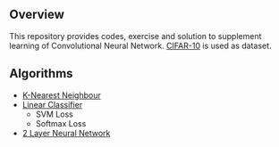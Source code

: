 ## Overview

This repository provides codes, exercise and solution to supplement learning of Convolutional Neural Network. [CIFAR-10](https://www.cs.toronto.edu/~kriz/cifar.html) is used as dataset.

## Algorithms

- [K-Nearest Neighbour](knn/)
- [Linear Classifier](linear/)
	- SVM Loss
	- Softmax Loss
- [2 Layer Neural Network](nn/)
